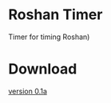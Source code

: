 # Roshan Timer
Timer for timing Roshan)<br />
# Download
[version 0.1a](https://drive.google.com/file/d/19IrGXBBhmArPvSD7tlX5WdkH8p65hZJD/view?usp=sharing)
